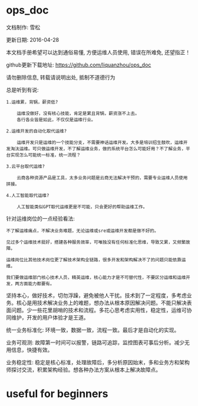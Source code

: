 # ops_doc

  文档制作: 雪松
  
  更新日期: 2016-04-28
  
  本文档手册希望可以达到通俗易懂, 方便运维人员使用, 错误在所难免, 还望指正！

  github更新下载地址:  https://github.com/liquanzhou/ops_doc
  
  请勿删除信息, 转载请说明出处, 抵制不道德行为
  
  
  
  
  
  
  总是听到有说: 
  
    1.运维累，背锅，薪资低?
    
        运维没做好，没有核心技能，肯定是累且背锅，薪资涨不上去。
        各行各业皆是如此，不仅仅是运维行业。
        
    2.运维开发的自动化取代运维?
    
        运维开发只是运维的一个技能分支，不需要神话运维开发。大多是培训招生鼓吹，运维开发淘汰运维。可只做运维开发，不了解运维业务，做的系统平台怎么可能好用？不了解业务，平台实现怎么可能统一标准，统一流程？
        
    3.云平台取代运维?
    
        云商各种资源产品是工具，太多业务问题是云商无法解决干预的，需要专业运维人员使用拼接。
        
    4.人工智能取代运维?
    
        人工智能类似GPT取代运维更是不可能，只会更好的帮助运维工作。
  
  针对运维岗位的一点经验看法:
  
    不了解运维痛点，不解决业务难题，无论运维或sre或运维开发都是做不好的。
    
    见过多个运维技术挺好，搭建各种服务效率，可唯独没有任何标准化思维，导致又累，又频繁故障。
    
    运维岗位比其他技术岗位更了解技术架构全链路，很多开发和架构解决不了的问题只能依靠运维。
    
    我们要做运维部门核心技术人员，精英运维，核心能力才是不可替代性，不要区分运维和运维开发，两方面能力都要有。


  坚持本心，做好技术，切勿浮躁，避免被他人干扰。技术到了一定程度，多考虑业务。核心是用技术解决业务上的难题，想办法从根本原因解决问题。不能只解决表面问题。少一些花里胡哨的技术和流程。多花心思考虑实用性，稳定性，运维可协同维护，开发的用户体验才是王道。

  统一业务标准化: 环境一致，数据一致，流程一致。最后才是自动化的实现。
  
  业务可观测: 故障第一时间可以报警，链路可追踪，监控图表可事后分析。减少无用信息，快捷有效。
  
  业务稳定性: 稳定是核心标准，处理故障后，多分析原因始末，多和业务方和架构师探讨交流，积累架构经验。想各种办法方案从根本上解决故障点。
  
  

# useful for beginners
